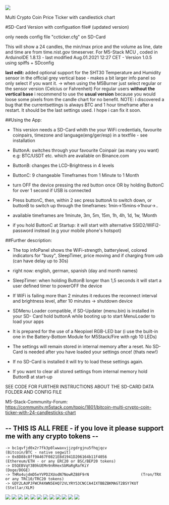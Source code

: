 ![](preview/IMG_M.jpg)


Multi Crypto Coin Price Ticker with candlestick chart

#SD-Card Version with configuation file#  (updated version)

only needs config file "ccticker.cfg" on SD-Card


This will show a 24 candles, the min/max price and the volume as line, date and time are from time.nist.gov timeserver.
For M5-Stack MCU , coded in ArduinoIDE 1.8.13 - last modified Aug.01.2021 12:27 CET - Version 1.0.5 using spiffs + SDconfig

**last edit:** added optional support for the SHT30 Temperature and Humidity sensor in the official grey vertical base - makes a bit larger info panel so only select if you want it.  -> when using the M5Burner just select regular or the sensor version (Celcius or Fahrenheit)
For regular users **without the vertical base** i recommend to use the **usual version** because you would loose some pixels from the candle chart for no benefit.
NOTE: i discovered a bug that the currentsettings is always BTC and 1 hour timeframe after a restart. It should be the last settings used. I hope i can fix it soon.



##Using the App:

- This version needs a SD-Card whith the your WiFi credentials, favourite coinpairs, timezone and language(eng/ger/esp) in a textfile - see installation


- ButtonA: switches through your favourite Coinpair (as many you want) e.g: BTC/USDT etc. which are available on Binance.com

- ButtonB: changes the LCD-Brightness in 4 levels

- ButtonC: 9 changeable Timeframes from 1 Minute to 1 Month

- turn OFF the device pressing the red button once OR by holding ButtonC for over 1 second if USB is connected

- Press buttonC, then, within 2 sec press buttonA to switch down, or buttonB to switch up through the timeframes: 1min->15mins->1hour->..

- available timeframes are 1minute, 3m, 5m, 15m, 1h, 4h, 1d, 1w, 1Month

- if you hold ButtonC at Startup: it will start with alternative SSID2/WiFi2-password instead (e.g your mobile phone's hotspot)





##Further description:

- The top infoPanel shows the WiFi-strength, batterylevel, colored indicators for "busy", SleepTimer, price moving and if charging from usb (can have delay up to 30s)

- right now: english, german, spanish (day and month names)

- SleepTimer: when holding ButtonB longer than 1,5 seconds it will start a user defined timer to powerOFF the device

- If WiFi is failing more than 2 minutes it reduces the reconnect interval and brightness level, after 10 minutes -> shutdown device

- SDMenu Loader compatible, if SD-Updater (menu.bin) is installed in your SD- Card hold buttonA while booting up to start MenuLoader to load your apps

- It is prepared for the use of a Neopixel RGB-LED bar (i use the built-in one in the Battery-Bottom Module for M5Stack/Fire with rgb 10 LEDs)

- The settings will remain stored in internal memory after a reset. No SD-Card is needed after you have loaded your settings once! (thats new!)

- If no SD-Card is installed it will try to load these settings again.

- If you want to clear all stored settings from internal memory hold ButtonB at start-up

SEE CODE FOR FURTHER INSTRUCTIONS ABOUT THE SD-CARD DATA FOLDER AND CONFIG FILE

M5-Stack-Community-Forum: https://community.m5stack.com/topic/1801/bitcoin-multi-crypto-coin-ticker-with-24-candlesticks-chart

## -- THIS IS ALL FREE - if you love it please support me with any crypto tokens  -- ##
    -> bc1qvfjd0x2r7fk3p0lwwaxvjjzgdrgjnu5fhqjqcv               (Bitcoin/BTC - native segwit)
    -> 0x8D88c8ff9A467F0821E8d1941D206164b11F4056               (Ethereum/ETH - or any ERC20 or BSC/BEP20 tokens)
    -> D5QEBVqY3B9kUEMn9nRHexSbMaRgRafKiY                       (Doge/DOGE)
    -> THRo4ujdmD5eYVPD2XUodN7NowRZ88F9rN                       (Tron/TRX or any TRC10/TRC20 tokens)
    -> GDY2LAUPJFWCR4XWN5EHQ72VLYRY53CNCCA4IXTBBZBKMAGT2BSY7KUT (Stellar/XLM)


![](preview/IMG_1.jpg)
![](preview/IMG_0new.jpg)
![](preview/IMG_0.jpg)
![](preview/IMG_2.jpg)
![](preview/IMG_3.jpg)
![](preview/IMG_4.jpg)
![](preview/IMG_5.jpg)
![](preview/IMG_6.jpg)
![](preview/IMG_7.jpg)
![](preview/IMG_81.jpg)
![](preview/IMG_8.jpg)
![](preview/Sensor.jpg)
